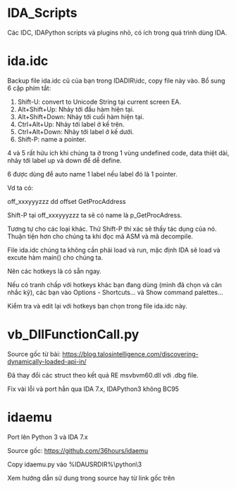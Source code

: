 # IDA_Scripts
Các IDC, IDAPython scripts và plugins nhỏ, có ích trong quá trình dùng IDA.
# ida.idc
Backup file ida.idc cũ của bạn trong IDADIR\idc, copy file này vào.
Bổ sung 6 cặp phím tắt:
1. Shift-U: convert to Unicode String tại current screen EA.
2. Alt+Shift+Up: Nhảy tới đầu hàm hiện tại.
3. Alt+Shift+Down: Nhảy tới cuối hàm hiện tại.
4. Ctrl+Alt+Up: Nhảy tới label ở kế trên.
5. Ctrl+Alt+Down: Nhảy tới label ở kế dưới.
6. Shift-P: name a pointer.

4 và 5 rất hửu ích khi chúng ta ở trong 1 vùng undefined code, data thiệt dài, nhảy tới label up và down để dễ define.

6 được dùng để auto name 1 label nếu label đó là 1 pointer.

Vd ta có:

off_xxxyyyzzz dd offset GetProcAddress

Shift-P tại off_xxxyyyzzz ta sẽ có name là p_GetProcAdress.

Tương tự cho các loại khác.  Thử Shift-P thí xác sẽ thấy tác dụng của nó. Thuận tiện hơn cho chúng ta khi đọc mã ASM và mã decompile.

File ida.idc chúng ta không cần phải load và run, mặc định IDA sẽ load và excute hàm main() cho chúng ta.

Nên các hotkeys là có sẵn ngay.

Nếu có tranh chấp với hotkeys khác bạn đang dùng (mình đã chọn và cân nhắc kỹ), các bạn vào Options - Shortcuts... và Show command palettes...

Kiểm tra và edit lại với hotkeys bạn chọn trong file ida.idc này.

# vb_DllFunctionCall.py
Source gốc từ bài: https://blog.talosintelligence.com/discovering-dynamically-loaded-api-in/

Đã thay đổi các struct theo kết quả RE msvbvm60.dll với .dbg file.

Fix vài lỗi và port hẳn qua IDA 7.x, IDAPython3 không BC95

# idaemu
Port lên Python 3 và IDA 7.x

Source gốc: https://github.com/36hours/idaemu

Copy idaemu.py vào %IDAUSRDIR%\python\3

Xem hướng dẫn sử dung trong source hay từ link gốc trên
